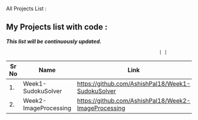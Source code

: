 All Projects List : 

## My Projects list with code : 
***This list will be continuously updated.***

                                                              | |
                                                              
| Sr No | Name                                              | Link                                |
| ----- | ------------------------------------------------- | ----------------------------------- |
|  1.   | Week1-SudokuSolver                                |  https://github.com/AshishPal18/Week1-SudokuSolver  |          
|  2.   | Week2-ImageProcessing                             |  https://github.com/AshishPal18/Week2-ImageProcessing |
